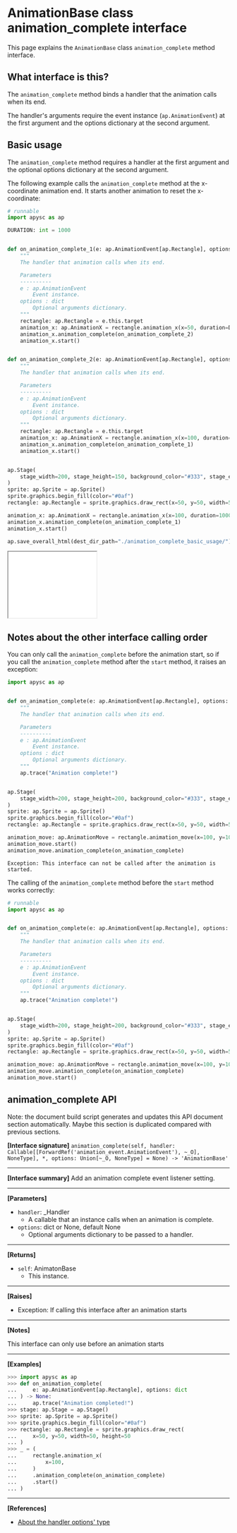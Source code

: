 # AnimationBase class animation_complete interface

This page explains the `AnimationBase` class `animation_complete` method interface.

## What interface is this?

The `animation_complete` method binds a handler that the animation calls when its end.

The handler's arguments require the event instance (`ap.AnimationEvent`) at the first argument and the options dictionary at the second argument.

## Basic usage

The `animation_complete` method requires a handler at the first argument and the optional options dictionary at the second argument.

The following example calls the `animation_complete` method at the x-coordinate animation end. It starts another animation to reset the x-coordinate:

```py
# runnable
import apysc as ap

DURATION: int = 1000


def on_animation_complete_1(e: ap.AnimationEvent[ap.Rectangle], options: dict) -> None:
    """
    The handler that animation calls when its end.

    Parameters
    ----------
    e : ap.AnimationEvent
        Event instance.
    options : dict
        Optional arguments dictionary.
    """
    rectangle: ap.Rectangle = e.this.target
    animation_x: ap.AnimationX = rectangle.animation_x(x=50, duration=DURATION)
    animation_x.animation_complete(on_animation_complete_2)
    animation_x.start()


def on_animation_complete_2(e: ap.AnimationEvent[ap.Rectangle], options: dict) -> None:
    """
    The handler that animation calls when its end.

    Parameters
    ----------
    e : ap.AnimationEvent
        Event instance.
    options : dict
        Optional arguments dictionary.
    """
    rectangle: ap.Rectangle = e.this.target
    animation_x: ap.AnimationX = rectangle.animation_x(x=100, duration=DURATION)
    animation_x.animation_complete(on_animation_complete_1)
    animation_x.start()


ap.Stage(
    stage_width=200, stage_height=150, background_color="#333", stage_elem_id="stage"
)
sprite: ap.Sprite = ap.Sprite()
sprite.graphics.begin_fill(color="#0af")
rectangle: ap.Rectangle = sprite.graphics.draw_rect(x=50, y=50, width=50, height=50)

animation_x: ap.AnimationX = rectangle.animation_x(x=100, duration=1000)
animation_x.animation_complete(on_animation_complete_1)
animation_x.start()

ap.save_overall_html(dest_dir_path="./animation_complete_basic_usage/")
```

<iframe src="static/animation_complete_basic_usage/index.html" width="200" height="150"></iframe>

## Notes about the other interface calling order

You can only call the `animation_complete` before the animation start, so if you call the `animation_complete` method after the `start` method, it raises an exception:

```py
import apysc as ap


def on_animation_complete(e: ap.AnimationEvent[ap.Rectangle], options: dict) -> None:
    """
    The handler that animation calls when its end.

    Parameters
    ----------
    e : ap.AnimationEvent
        Event instance.
    options : dict
        Optional arguments dictionary.
    """
    ap.trace("Animation complete!")


ap.Stage(
    stage_width=200, stage_height=200, background_color="#333", stage_elem_id="stage"
)
sprite: ap.Sprite = ap.Sprite()
sprite.graphics.begin_fill(color="#0af")
rectangle: ap.Rectangle = sprite.graphics.draw_rect(x=50, y=50, width=50, height=50)

animation_move: ap.AnimationMove = rectangle.animation_move(x=100, y=100, duration=1000)
animation_move.start()
animation_move.animation_complete(on_animation_complete)
```

```
Exception: This interface can not be called after the animation is started.
```

The calling of the `animation_complete` method before the `start` method works correctly:

```py
# runnable
import apysc as ap


def on_animation_complete(e: ap.AnimationEvent[ap.Rectangle], options: dict) -> None:
    """
    The handler that animation calls when its end.

    Parameters
    ----------
    e : ap.AnimationEvent
        Event instance.
    options : dict
        Optional arguments dictionary.
    """
    ap.trace("Animation complete!")


ap.Stage(
    stage_width=200, stage_height=200, background_color="#333", stage_elem_id="stage"
)
sprite: ap.Sprite = ap.Sprite()
sprite.graphics.begin_fill(color="#0af")
rectangle: ap.Rectangle = sprite.graphics.draw_rect(x=50, y=50, width=50, height=50)

animation_move: ap.AnimationMove = rectangle.animation_move(x=100, y=100, duration=1000)
animation_move.animation_complete(on_animation_complete)
animation_move.start()
```


## animation_complete API

<!-- Docstring: apysc._animation.animation_base.AnimationBase.animation_complete -->

<span class="inconspicuous-txt">Note: the document build script generates and updates this API document section automatically. Maybe this section is duplicated compared with previous sections.</span>

**[Interface signature]** `animation_complete(self, handler: Callable[[ForwardRef('animation_event.AnimationEvent'), ~_O], NoneType], *, options: Union[~_O, NoneType] = None) -> 'AnimationBase'`<hr>

**[Interface summary]** Add an animation complete event listener setting.<hr>

**[Parameters]**

- `handler`: _Handler
  - A callable that an instance calls when an animation is complete.
- `options`: dict or None, default None
  - Optional arguments dictionary to be passed to a handler.

<hr>

**[Returns]**

- `self`: AnimatonBase
  - This instance.

<hr>

**[Raises]**

- Exception: If calling this interface after an animation starts

<hr>

**[Notes]**

This interface can only use before an animation starts<hr>

**[Examples]**

```py
>>> import apysc as ap
>>> def on_animation_complete(
...     e: ap.AnimationEvent[ap.Rectangle], options: dict
... ) -> None:
...     ap.trace("Animation completed!")
>>> stage: ap.Stage = ap.Stage()
>>> sprite: ap.Sprite = ap.Sprite()
>>> sprite.graphics.begin_fill(color="#0af")
>>> rectangle: ap.Rectangle = sprite.graphics.draw_rect(
...     x=50, y=50, width=50, height=50
... )
>>> _ = (
...     rectangle.animation_x(
...         x=100,
...     )
...     .animation_complete(on_animation_complete)
...     .start()
... )
```

<hr>

**[References]**

- [About the handler options' type](https://simon-ritchie.github.io/apysc/en/about_handler_options_type.html)